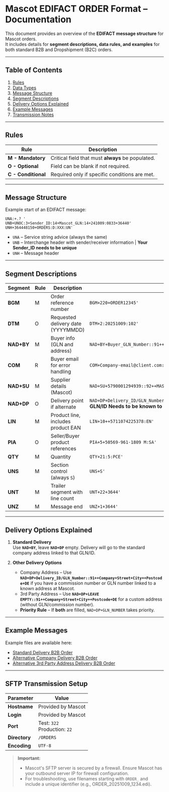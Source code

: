 # Mascot EDIFACT ORDER Format – Documentation

This document provides an overview of the **EDIFACT message structure** for Mascot orders.  
It includes details for **segment descriptions, data rules, and examples** for both standard B2B and Dropshipment (B2C) orders.

---

## Table of Contents
1. [Rules](#rules)
2. [Data Types](#data-types)
3. [Message Structure](#message-structure)
4. [Segment Descriptions](#segment-descriptions)
5. [Delivery Options Explained](#delivery-options-explained)
6. [Example Messages](#example-messages)
7. [Transmission Notes](#transmission-notes)

---

## Rules

| Rule | Description |
|-------|------------|
| **M - Mandatory** | Critical field that must **always** be populated. |
| **O - Optional** | Field can be blank if not required. |
| **C - Conditional** | Required only if specific conditions are met. |

---

## Message Structure

Example start of an EDIFACT message:

```
UNA:+.? '
UNB+UNOC:3+Sender_ID:14+Mascot_GLN:14+241009:0833+36440'
UNH+364448150+ORDERS:D:XXX:UN'
```
- `UNA` – Service string advice (always the same)
- `UNB` – Interchange header with sender/receiver information | **Your Sender_ID needs to be unique**
- `UNH` – Message header

---

## Segment Descriptions

| Segment | Rule | Description | Example |
|----------|------|-------------|---------|
| **BGM** | M | Order reference number | `BGM+220+ORDER12345'` |
| **DTM** | O | Requested delivery date (YYYYMMDD) | `DTM+2:20251009:102'` |
| **NAD+BY** | M | Buyer info (GLN and address) | `NAD+BY+Buyer_GLN_Number::91++Company+Street+City++Postcode+CountryCode'` |
| **COM** | R | Buyer email for error handling | `COM+Company-email@client.com:EM'` |
| **NAD+SU** | M | Supplier details (Mascot) | `NAD+SU+5790001294939::92++MASCOT+Silkeborgvej 14+Silkeborg++7500+DK'` |
| **NAD+DP** | O | Delivery point if alternate | `NAD+DP+Delivery_ID/GLN_Number::91++Company+Street+City++Postcode+CountryCode'` **GLN/ID Needs to be known to Mascot**|
| **LIN** | M | Product line, includes product EAN | `LIN+10++5711074225378:EN'` |
| **PIA** | O | Seller/Buyer product references | `PIA+5+50569-961-1809 M:SA'` |
| **QTY** | M | Quantity | `QTY+21:5:PCE'` |
| **UNS** | M | Section control (always `S`) | `UNS+S'` |
| **UNT** | M | Trailer segment with line count | `UNT+22+3644'` |
| **UNZ** | M | Message end | `UNZ+1+3644'` |

---

## Delivery Options Explained

1. **Standard Delivery**  
   Use **`NAD+BY`**, leave **`NAD+DP`** empty. Delivery will go to the standard company address linked to that GLN/ID.

2. **Other Delivery Options**  
   - Company Address – Use **`NAD+DP+Delivery_ID/GLN_Number::91++Company+Street+City++Postcode+DE`** if you have a commission number or GLN number linked to a known address at Mascot.  
   - 3rd Party Address – Use **`NAD+DP+LEAVE EMPTY::91++Company+Street+City++Postcode+DE`** for a custom address (without GLN/commission number).  
   - **Priority Rule** – If **both** are filled, `NAD+DP+GLN_NUMBER` takes priority.

---
## Example Messages

Example files are available here:

- [Standard Delivery B2B Order](https://github.com/Mascot-International/integration-docs/blob/main/docs/EDIFACT/ORDERS/Examples/Order_Mascot_EDIFACT_Standard.edi)
- [Alternative Company Delivery B2B Order](https://github.com/Mascot-International/integration-docs/blob/main/docs/EDIFACT/Orders/Examples/Order_Mascot_EDIFACT_Standard.txt)
- [Alternative 3rd Party Address Delivery B2B Order](https://github.com/Mascot-International/integration-docs/blob/main/docs/EDIFACT/Orders/Examples/Order_Mascot_EDIFACT_Standard.txt)

---

## SFTP Transmission Setup

| Parameter | Value |
|------------|-------|
| **Hostname** | Provided by Mascot |
| **Login** | Provided by Mascot |
| **Port** | Test: `322`<br>Production: `22` |
| **Directory** | `/ORDERS` |
| **Encoding** | `UTF-8` |

> **Important:**  
> - Mascot's SFTP server is secured by a firewall. Ensure Mascot has your outbound server IP for firewall configuration.  
> - For troubleshooting, use filenames starting with `ORDER_` and include a unique identifier (e.g., ORDER_20251009_1234.edi).

